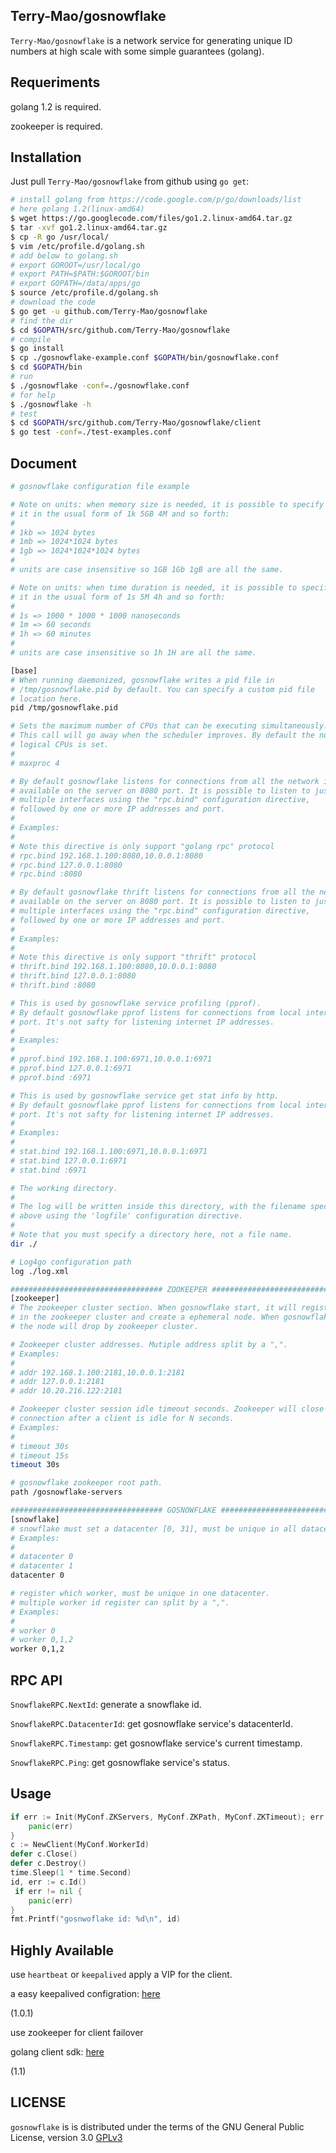 ## Terry-Mao/gosnowflake

`Terry-Mao/gosnowflake` is a network service for generating unique ID numbers at high scale with some simple guarantees (golang).

## Requeriments

golang 1.2 is required.

zookeeper is required.

## Installation

Just pull `Terry-Mao/gosnowflake` from github using `go get`:

```sh
# install golang from https://code.google.com/p/go/downloads/list
# here golang 1.2(linux-amd64)
$ wget https://go.googlecode.com/files/go1.2.linux-amd64.tar.gz
$ tar -xvf go1.2.linux-amd64.tar.gz
$ cp -R go /usr/local/
$ vim /etc/profile.d/golang.sh
# add below to golang.sh
# export GOROOT=/usr/local/go
# export PATH=$PATH:$GOROOT/bin
# export GOPATH=/data/apps/go
$ source /etc/profile.d/golang.sh
# download the code
$ go get -u github.com/Terry-Mao/gosnowflake
# find the dir
$ cd $GOPATH/src/github.com/Terry-Mao/gosnowflake
# compile
$ go install
$ cp ./gosnowflake-example.conf $GOPATH/bin/gosnowflake.conf
$ cd $GOPATH/bin
# run
$ ./gosnowflake -conf=./gosnowflake.conf
# for help
$ ./gosnowflake -h
# test
$ cd $GOPATH/src/github.com/Terry-Mao/gosnowflake/client
$ go test -conf=./test-examples.conf
```

## Document
```sh
# gosnowflake configuration file example

# Note on units: when memory size is needed, it is possible to specify
# it in the usual form of 1k 5GB 4M and so forth:
#
# 1kb => 1024 bytes
# 1mb => 1024*1024 bytes
# 1gb => 1024*1024*1024 bytes
#
# units are case insensitive so 1GB 1Gb 1gB are all the same.

# Note on units: when time duration is needed, it is possible to specify
# it in the usual form of 1s 5M 4h and so forth:
#
# 1s => 1000 * 1000 * 1000 nanoseconds
# 1m => 60 seconds
# 1h => 60 minutes
#
# units are case insensitive so 1h 1H are all the same.

[base]
# When running daemonized, gosnowflake writes a pid file in 
# /tmp/gosnowflake.pid by default. You can specify a custom pid file 
# location here.
pid /tmp/gosnowflake.pid

# Sets the maximum number of CPUs that can be executing simultaneously.
# This call will go away when the scheduler improves. By default the number of 
# logical CPUs is set.
# 
# maxproc 4

# By default gosnowflake listens for connections from all the network interfaces
# available on the server on 8080 port. It is possible to listen to just one or 
# multiple interfaces using the "rpc.bind" configuration directive, 
# followed by one or more IP addresses and port.
#
# Examples:
#
# Note this directive is only support "golang rpc" protocol
# rpc.bind 192.168.1.100:8080,10.0.0.1:8080
# rpc.bind 127.0.0.1:8080
# rpc.bind :8080

# By default gosnowflake thrift listens for connections from all the network interfaces
# available on the server on 8080 port. It is possible to listen to just one or 
# multiple interfaces using the "rpc.bind" configuration directive, 
# followed by one or more IP addresses and port.
#
# Examples:
#
# Note this directive is only support "thrift" protocol
# thrift.bind 192.168.1.100:8080,10.0.0.1:8080
# thrift.bind 127.0.0.1:8080
# thrift.bind :8080

# This is used by gosnowflake service profiling (pprof).
# By default gosnowflake pprof listens for connections from local interfaces on 6971
# port. It's not safty for listening internet IP addresses.
#
# Examples:
#
# pprof.bind 192.168.1.100:6971,10.0.0.1:6971
# pprof.bind 127.0.0.1:6971
# pprof.bind :6971

# This is used by gosnowflake service get stat info by http.
# By default gosnowflake pprof listens for connections from local interfaces on 6972
# port. It's not safty for listening internet IP addresses.
#
# Examples:
#
# stat.bind 192.168.1.100:6971,10.0.0.1:6971
# stat.bind 127.0.0.1:6971
# stat.bind :6971

# The working directory.
#
# The log will be written inside this directory, with the filename specified
# above using the 'logfile' configuration directive.
#  
# Note that you must specify a directory here, not a file name.
dir ./

# Log4go configuration path
log ./log.xml

################################## ZOOKEEPER ##################################
[zookeeper]
# The zookeeper cluster section. When gosnowflake start, it will register data 
# in the zookeeper cluster and create a ephemeral node. When gosnowflake died, 
# the node will drop by zookeeper cluster. 

# Zookeeper cluster addresses. Mutiple address split by a ",".
# Examples:
#
# addr 192.168.1.100:2181,10.0.0.1:2181
# addr 127.0.0.1:2181
# addr 10.20.216.122:2181

# Zookeeper cluster session idle timeout seconds. Zookeeper will close the 
# connection after a client is idle for N seconds.
# Examples:
#
# timeout 30s
# timeout 15s
timeout 30s

# gosnowflake zookeeper root path.
path /gosnowflake-servers

################################## GOSNOWFLAKE ################################
[snowflake]
# snowflake must set a datacenter [0, 31], must be unique in all datacenter.
# Examples:
#
# datacenter 0
# datacenter 1
datacenter 0

# register which worker, must be unique in one datacenter.
# multiple worker id register can split by a ",".
# Examples:
#
# worker 0
# worker 0,1,2
worker 0,1,2

```

## RPC API

`SnowflakeRPC.NextId`: generate a snowflake id.

`SnowflakeRPC.DatacenterId`: get gosnowflake service's datacenterId.

`SnowflakeRPC.Timestamp`: get gosnowflake service's current timestamp.

`SnowflakeRPC.Ping`: get gosnowflake service's status.

## Usage

```go
if err := Init(MyConf.ZKServers, MyConf.ZKPath, MyConf.ZKTimeout); err != nil {
    panic(err)
}
c := NewClient(MyConf.WorkerId)                                             
defer c.Close()
defer c.Destroy()
time.Sleep(1 * time.Second)                                             
id, err := c.Id()                                                       
 if err != nil {                                                         
    panic(err)
}                                                                       
fmt.Printf("gosnwoflake id: %d\n", id)                                  
```

## Highly Available

use `heartbeat` or `keepalived` apply a VIP for the client.

a easy keepalived configration: [here](https://github.com/Terry-Mao/gosnowflake/tree/master/keepalived)

(1.0.1)


use zookeeper for client failover

golang client sdk: [here](https://github.com/Terry-Mao/gosnowflake/tree/master/client)

(1.1)

## LICENSE

`gosnowflake` is is distributed under the terms of the GNU General Public License, version 3.0 [GPLv3](http://www.gnu.org/licenses/gpl.txt)
